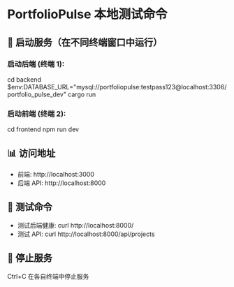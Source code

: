 # PortfolioPulse 本地测试命令

## 🚀 启动服务（在不同终端窗口中运行）

### 启动后端 (终端 1):
cd backend
$env:DATABASE_URL="mysql://portfoliopulse:testpass123@localhost:3306/portfolio_pulse_dev"
cargo run

### 启动前端 (终端 2):
cd frontend
npm run dev

## 📊 访问地址
- 前端: http://localhost:3000
- 后端 API: http://localhost:8000

## 🔧 测试命令
- 测试后端健康: curl http://localhost:8000/
- 测试 API: curl http://localhost:8000/api/projects

## 🛑 停止服务
Ctrl+C 在各自终端中停止服务
